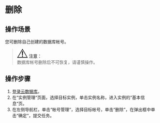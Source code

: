 # 删除<a name="rds_05_0013"></a>

## 操作场景<a name="section7898787175059"></a>

您可删除自己创建的数据库帐号。

>![](public_sys-resources/icon-notice.gif) **注意：**   
>数据库帐号删除后不可恢复，请谨慎操作。  

## 操作步骤<a name="section369465195015"></a>

1.  [登录云数据库](https://support.huaweicloud.com/qs-rds/rds_login.html)。
2.  在“实例管理“页面，选择目标实例，单击实例名称，进入实例的“基本信息“页。
3.  在左侧导航栏，单击“帐号管理“，选择目标帐号，单击“删除“，在弹出框中单击“确定“，提交任务。

